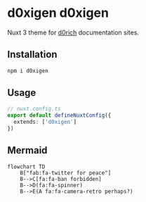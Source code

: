 # d0xigen d0xigen

Nuxt 3 theme for [d0rich](https://github.com/d0rich) documentation sites.

## Installation

```bash
npm i d0xigen
```

## Usage

```ts
// nuxt.config.ts
export default defineNuxtConfig({
  extends: ['d0xigen']
})
```

## Mermaid

```mermaid
flowchart TD
    B["fab:fa-twitter for peace"]
    B-->C[fa:fa-ban forbidden]
    B-->D(fa:fa-spinner)
    B-->E(A fa:fa-camera-retro perhaps?)
```